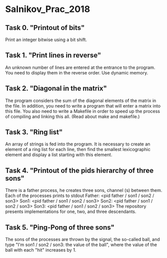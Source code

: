 # Salnikov_Prac_2018

## Task 0. "Printout of bits"
Print an integer bitwise using a bit shift.

## Task 1. "Print lines in reverse"
An unknown number of lines are entered at the entrance to the program. You need to display them in the reverse order. Use dynamic memory.

## Task 2. "Diagonal in the matrix"
The program considers the sum of the diagonal elements of the matrix in the file. In addition, you need to write a program that will enter a matrix into this file. You also need to write a Makefile in order to speed up the process of compiling and linking this all. (Read about make and makefile.)

## Task 3. "Ring list"
An array of strings is fed into the program. It is necessary to create an element of a ring list for each line, then find the smallest lexicographic element and display a list starting with this element.

## Task 4. "Printout of the pids hierarchy of three sons"
There is a father process, he creates three sons, channel (s) between them. Each of the processes prints to stdout
Father: <pid father / son1 / son2 / son3>
Son1: <pid father / son1 / son2 / son3>
Son2: <pid father / son1 / son2 / son3>
Son3: <pid father / son1 / son2 / son3>
The repository presents implementations for one, two, and three descendants.

## Task 5. "Ping-Pong of three sons"
The sons of the processes are thrown by the signal, the so-called ball, and type "I'm son1 / son2 / son3: the value of the ball", where the value of the ball with each "hit" increases by 1.

